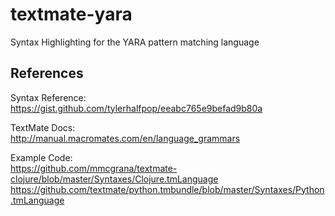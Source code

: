 # textmate-yara
Syntax Highlighting for the YARA pattern matching language

## References
Syntax Reference:<br>
<nbsp>https://gist.github.com/tylerhalfpop/eeabc765e9befad9b80a

TextMate Docs:<br>
<nbsp>http://manual.macromates.com/en/language_grammars

Example Code:<br>
<nbsp>https://github.com/mmcgrana/textmate-clojure/blob/master/Syntaxes/Clojure.tmLanguage
<nbsp>https://github.com/textmate/python.tmbundle/blob/master/Syntaxes/Python.tmLanguage